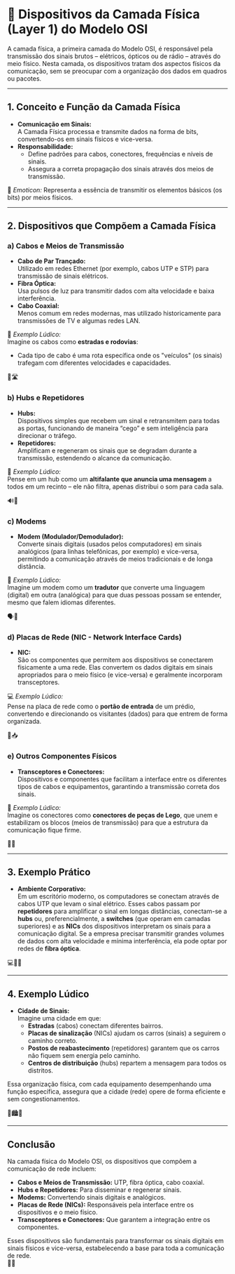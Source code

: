 # 📡 Dispositivos da Camada Física (Layer 1) do Modelo OSI

A camada física, a primeira camada do Modelo OSI, é responsável pela transmissão dos sinais brutos – elétricos, ópticos ou de rádio – através do meio físico. Nesta camada, os dispositivos tratam dos aspectos físicos da comunicação, sem se preocupar com a organização dos dados em quadros ou pacotes.

---

## 1. Conceito e Função da Camada Física
- **Comunicação em Sinais:**  
  A Camada Física processa e transmite dados na forma de bits, convertendo-os em sinais físicos e vice-versa.
- **Responsabilidade:**  
  - Define padrões para cabos, conectores, frequências e níveis de sinais.
  - Assegura a correta propagação dos sinais através dos meios de transmissão.
  
📡 *Emoticon:* Representa a essência de transmitir os elementos básicos (os bits) por meios físicos.

---

## 2. Dispositivos que Compõem a Camada Física

### a) Cabos e Meios de Transmissão
- **Cabo de Par Trançado:**  
  Utilizado em redes Ethernet (por exemplo, cabos UTP e STP) para transmissão de sinais elétricos.
- **Fibra Óptica:**  
  Usa pulsos de luz para transmitir dados com alta velocidade e baixa interferência.
- **Cabo Coaxial:**  
  Menos comum em redes modernas, mas utilizado historicamente para transmissões de TV e algumas redes LAN.
  
📶 *Exemplo Lúdico:*  
Imagine os cabos como **estradas e rodovias**:
  - Cada tipo de cabo é uma rota específica onde os "veículos" (os sinais) trafegam com diferentes velocidades e capacidades.
  
🚗🛣️

### b) Hubs e Repetidores
- **Hubs:**  
  Dispositivos simples que recebem um sinal e retransmitem para todas as portas, funcionando de maneira “cego” e sem inteligência para direcionar o tráfego.  
- **Repetidores:**  
  Amplificam e regeneram os sinais que se degradam durante a transmissão, estendendo o alcance da comunicação.
  
📢 *Exemplo Lúdico:*  
Pense em um hub como um **altifalante que anuncia uma mensagem** a todos em um recinto – ele não filtra, apenas distribui o som para cada sala.
  
🔊🏢

### c) Modems
- **Modem (Modulador/Demodulador):**  
  Converte sinais digitais (usados pelos computadores) em sinais analógicos (para linhas telefônicas, por exemplo) e vice-versa, permitindo a comunicação através de meios tradicionais e de longa distância.
  
🔄 *Exemplo Lúdico:*  
Imagine um modem como um **tradutor** que converte uma linguagem (digital) em outra (analógica) para que duas pessoas possam se entender, mesmo que falem idiomas diferentes.
  
🗣️🔄

### d) Placas de Rede (NIC - Network Interface Cards)
- **NIC:**  
  São os componentes que permitem aos dispositivos se conectarem fisicamente a uma rede. Elas convertem os dados digitais em sinais apropriados para o meio físico (e vice-versa) e geralmente incorporam transceptores.
  
💻 *Exemplo Lúdico:*  
Pense na placa de rede como o **portão de entrada** de um prédio, convertendo e direcionando os visitantes (dados) para que entrem de forma organizada.
  
🚪📥

### e) Outros Componentes Físicos
- **Transceptores e Conectores:**   
  Dispositivos e componentes que facilitam a interface entre os diferentes tipos de cabos e equipamentos, garantindo a transmissão correta dos sinais.
  
🔌 *Exemplo Lúdico:*  
Imagine os conectores como **conectores de peças de Lego**, que unem e estabilizam os blocos (meios de transmissão) para que a estrutura da comunicação fique firme.
  
🧩🔗

---

## 3. Exemplo Prático
- **Ambiente Corporativo:**  
  Em um escritório moderno, os computadores se conectam através de cabos UTP que levam o sinal elétrico. Esses cabos passam por **repetidores** para amplificar o sinal em longas distâncias, conectam-se a **hubs** ou, preferencialmente, a **switches** (que operam em camadas superiores) e as **NICs** dos dispositivos interpretam os sinais para a comunicação digital. Se a empresa precisar transmitir grandes volumes de dados com alta velocidade e mínima interferência, ela pode optar por redes de **fibra óptica**.
  
💻🏢📶

---

## 4. Exemplo Lúdico
- **Cidade de Sinais:**  
  Imagine uma cidade em que:
  - **Estradas** (cabos) conectam diferentes bairros.
  - **Placas de sinalização** (NICs) ajudam os carros (sinais) a seguirem o caminho correto.
  - **Postos de reabastecimento** (repetidores) garantem que os carros não fiquem sem energia pelo caminho.
  - **Centros de distribuição** (hubs) repartem a mensagem para todos os distritos.
  
Essa organização física, com cada equipamento desempenhando uma função específica, assegura que a cidade (rede) opere de forma eficiente e sem congestionamentos.
  
🚦🏙️📡

---

## Conclusão
Na camada física do Modelo OSI, os dispositivos que compõem a comunicação de rede incluem:
- **Cabos e Meios de Transmissão:** UTP, fibra óptica, cabo coaxial.
- **Hubs e Repetidores:** Para disseminar e regenerar sinais.
- **Modems:** Convertendo sinais digitais e analógicos.
- **Placas de Rede (NICs):** Responsáveis pela interface entre os dispositivos e o meio físico.
- **Transceptores e Conectores:** Que garantem a integração entre os componentes.

Esses dispositivos são fundamentais para transformar os sinais digitais em sinais físicos e vice-versa, estabelecendo a base para toda a comunicação de rede.  
🌟📡